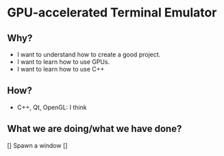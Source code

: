 # GPU-accelerated Terminal Emulator

## Why?
* I want to understand how to create a good project.
* I want to learn how to use GPUs.
* I want to learn how to use C++

## How?
* C++, Qt, OpenGL: I think

## What we are doing/what we have done?
[] Spawn a window
[] 



